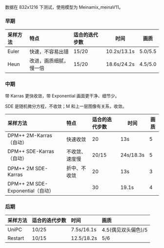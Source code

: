 
数据在 832x1216 下测试，使用模型为 Meinamix_meinaV11。

### 早期

| 采样方法  | 特点          | 适合的迭代步数 | 时间          | 画质      |
| :---- | :---------- | :------ | ----------- | ------- |
| Euler | 快速，不容易出错    | 15/20   | 10.2s/13.1s | 5.0/5.5 |
| Heun  | 改进，画质细腻，慢一倍 | 15/20   | 18.6s/24.2s | 4.5/5.0 |

### 中期

带 Karras 更快收敛，带 Exponential 画面更干净、细节少。

SDE 是随机微分方程，不收敛；M 和上一层图像有关系，收敛。

| 采样方法                         | 特点      | 适合的迭代步数 | 时间        | 画质  |
| :--------------------------- | :------ | :------ | --------- | --- |
| DPM++ 2M-Karras（自动）          | 快速收敛    | 20      | 13s       | 5   |
| DPM++ SDE-Karras（自动）         | 不收敛、速度慢 | 20/15   | 24s/18.3s | 5   |
| DPM++ 2M SDE-Karras          | 折中、不收敛  | 20      | 13s       | 3   |
| DPM++ 2M SDE-Exponential（自动） |         | 30      | 19.1s     | 4   |

### 后期

| 采样方法    | 适合的迭代步数 | 时间         | 画质            |
| :------ | :------ | :--------- | :------------ |
| UniPC   | 10/25   | 7.5s/16.1s | 4.5(偶见双头偏色)/5 |
| Restart | 10/15   | 12.5/18.2s | 5/6           |
